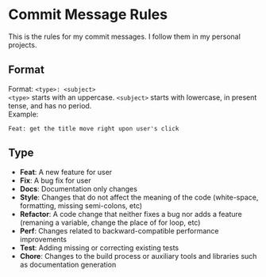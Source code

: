 # Commit Message Rules
This is the rules for my commit messages. I follow them in my personal projects. <br>

## Format
Format: `<type>: <subject>`<br>
`<type>` starts with an uppercase. `<subject>` starts with lowercase, in present tense, and has no period.<br>
Example:
```
Feat: get the title move right upon user's click
```

## Type
* **Feat**: A new feature for user
* **Fix**: A bug fix for user
* **Docs**: Documentation only changes
* **Style**: Changes that do not affect the meaning of the code (white-space, formatting, missing
  semi-colons, etc)
* **Refactor**: A code change that neither fixes a bug nor adds a feature (remaning a variable, change the place of for loop, etc)
* **Perf**: Changes related to backward-compatible performance improvements
* **Test**: Adding missing or correcting existing tests
* **Chore**: Changes to the build process or auxiliary tools and libraries such as documentation
  generation
